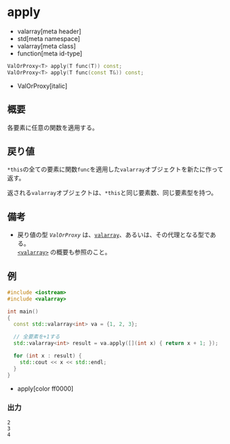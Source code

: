 # apply
* valarray[meta header]
* std[meta namespace]
* valarray[meta class]
* function[meta id-type]

```cpp
ValOrProxy<T> apply(T func(T)) const;
ValOrProxy<T> apply(T func(const T&)) const;
```
* ValOrProxy[italic]

## 概要
各要素に任意の関数を適用する。


## 戻り値
`*this`の全ての要素に関数`func`を適用した`valarray`オブジェクトを新たに作って返す。

返される`valarray`オブジェクトは、`*this`と同じ要素数、同じ要素型を持つ。


## 備考
- 戻り値の型 *`ValOrProxy`* は、[`valarray`](../valarray.md)、あるいは、その代理となる型である。  
	[`<valarray>`](../../valarray.md) の概要も参照のこと。


## 例
```cpp example
#include <iostream>
#include <valarray>

int main()
{
  const std::valarray<int> va = {1, 2, 3};

  // 全要素を+1する
  std::valarray<int> result = va.apply([](int x) { return x + 1; });

  for (int x : result) {
    std::cout << x << std::endl;
  }
}
```
* apply[color ff0000]

### 出力
```
2
3
4
```
